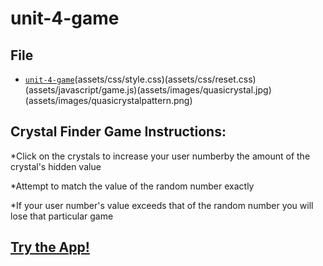 # unit-4-game

## File

* [`unit-4-game`](index.html)(assets/css/style.css)(assets/css/reset.css)(assets/javascript/game.js)(assets/images/quasicrystal.jpg)(assets/images/quasicrystalpattern.png)

## Crystal Finder Game Instructions:
 
*Click on the crystals to increase your user numberby the amount of the crystal's hidden value

*Attempt to match the value of the random number exactly

*If your user number's value exceeds that of the random number you will lose that particular game

## [Try the App!](https://pedrichards.github.io/unit-4-game/)
